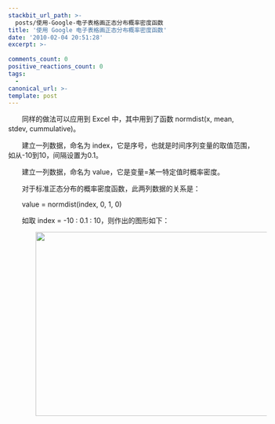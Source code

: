 ```yaml
---
stackbit_url_path: >-
  posts/使用-Google-电子表格画正态分布概率密度函数
title: '使用 Google 电子表格画正态分布概率密度函数'
date: '2010-02-04 20:51:28'
excerpt: >-
  
comments_count: 0
positive_reactions_count: 0
tags: 
  - 
canonical_url: >-
template: post
---
```

<div style="text-indent: 2em;"><p>同样的做法可以应用到 Excel 中，其中用到了函数 normdist(x, mean, stdev, cummulative)。</p><p>建立一列数据，命名为 index，它是序号，也就是时间序列变量的取值范围，如从-10到10，间隔设置为0.1。</p><p>建立一列数据，命名为 value，它是变量=某一特定值时概率密度。</p><p>对于标准正态分布的概率密度函数，此两列数据的关系是：</p><p>value = normdist(index, 0, 1, 0)</p><p>如取 index = -10 : 0.1 : 10，则作出的图形如下：</p><p><img width="500" height="375" alt="" src="http://www.zizhujy.com/blog/image.axd?picture=image_359.png"></p></div>